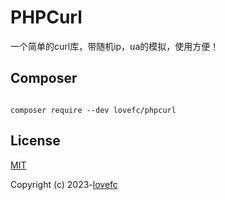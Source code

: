 # PHPCurl

一个简单的curl库，带随机ip，ua的模拟，使用方便！

## Composer

```

composer require --dev lovefc/phpcurl

```

## License

[MIT](https://opensource.org/licenses/MIT)

Copyright (c) 2023-[lovefc](http://lovefc.cn)
